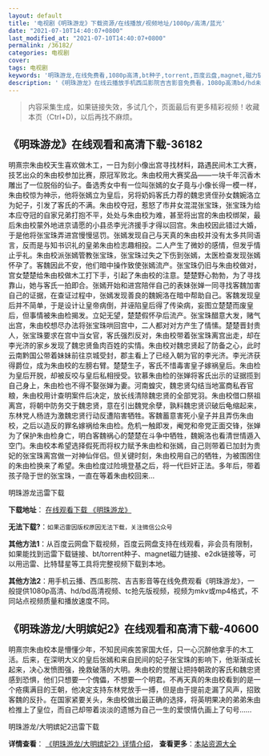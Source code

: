 ```yaml
---
layout: default
title: '电视剧《明珠游龙》下载资源/在线播放/视频地址/1080p/高清/蓝光'
date: "2021-07-10T14:40:07+0800"
last_modified_at: "2021-07-10T14:40:07+0800"
permalink: /36182/
categories: 电视剧
cover:
tags: 电视剧
keywords: '明珠游龙,在线免费看,1080p高清,bt种子,torrent,百度云盘,magnet,磁力链,迅雷下载资源'
description: '《明珠游龙》在线云播放手机西瓜影院吉吉影音免费看，1080p高清bd/hd未删减完整版和tc抢先枪版，mkv/mp4格式，附带bt/torrent种子、magnet/磁力链、百度云盘、网盘资源迅雷下载链接'
---
```


>内容采集生成，如果链接失效，多试几个，页面最后有更多精彩视频！收藏本页（Ctrl+D)，以后再找不麻烦。


## 《明珠游龙》在线观看和高清下载-36182

明熹宗朱由校天生喜欢做木工，一日为刻小像出宫寻找材料，路遇民间木工大赛，技艺出众的朱由校参加比赛，原冠军败北。朱由校用大赛奖品——一块千年沉香木雕出了一位脱俗的仙子。备选秀女中有一位叫张嫣的女子竟与小像长得一模一样，朱由校惊为神示，他将张嫣立为皇后，另将奶妈客氏力荐的魏忠贤侄孙女魏婉洛立为妃子，引发了客氏的不满。朱由校夺冠，惹怒了市井女混混张宝珠，张宝珠为给本应夺冠的自家兄弟打抱不平，处处与朱由校为难，甚至将出宫的朱由校绑架，最后朱由校蒙外地进京请愿的小县丞李光济援手才得以回宫。朱由校因此错过大婚，于是他将张宝珠弄进宫慢慢惩罚。张嫣发现自己与天真的朱由校并没有太多共同语言，反而是与知书识礼的皇弟朱由检志趣相投。二人产生了微妙的感情，但发乎情止乎礼。朱由校派张嫣管教张宝珠，张宝珠过失之下伤到张嫣，太医检查发现张嫣怀孕了。客魏因此不安，他们暗中操作致使张嫣流产。张宝珠仍旧与朱由校做对，宫女楚楚给朱由校做木工打下手，引起了朱由校的注意。楚楚野心勃勃，为了寻找靠山，她与客氏一拍即合。张嫣开始和进宫陪伴自己的表妹张婵一同寻找客魏加害自己的证据，在查证过程中，张嫣发现善良的魏婉洛在暗中帮助自己。客魏发现皇后并不简单，于是设计让皇帝病倒，并诬陷皇后得了传染病，妄图立楚楚而废皇后，但事情被朱由检揭发。立妃无望，楚楚假怀孕后流产。张宝珠醋意大发，赌气出宫，朱由校想尽办法将张宝珠哄回宫中，二人都对对方产生了情愫。楚楚晋封贵人，张宝珠要求在宫中当女官，客氏强烈反对，朱由校带着张宝珠离宫出走，却在李光济的家乡发现了魏忠贤鱼肉百姓的实情。朱由校对魏忠贤起了防备之心，此时云南黔国公带着妹妹前往京城受封，郡主看上了已经入朝为官的李光济。李光济获得爵位，成为朱由校的左膀右臂。楚楚生子，客氏不惜毒害皇子嫁祸皇后。朱由检为皇后开脱，却被反咬与皇后私相授受。钦慕朱由检的张婵将客氏出示的证据揽到自己身上，朱由检也不得不娶张婵为妻。河南蝗灾，魏忠贤勾结当地富商私吞官粮，朱由校用计查明案件后决定，放长线清除魏忠贤的全部党羽。朱由校借口祭祖离宫，将朝中防务交于魏忠贤，意在引出魏党余孽，孰料魏忠贤识破后龟缩起来，东林党人杨涟为激魏忠贤行动反遭陷害牺牲。客魏蓄意害死小皇子并且弄伤朱由校，之后以造反的罪名嫁祸给朱由检。危机一触即发，阉党和帝党正面交锋，张婵为了保护朱由检身亡，明白客魏祸心的楚楚在斗争中牺牲，魏婉洛也看清世情遁入空门。朱由校本希望选择假死而将权力赋予朱由检和张嫣，自己则带着已加封为贵妃的张宝珠离宫做一对神仙伴侣。但关键时刻，朱由校用自己的牺牲，为被围困住的朱由检换来了希望。朱由检度过险境登基之后，将一代巨奸正法。多年后，带着孩子隐于世的张宝珠，一直在等着朱由校回来…


明珠游龙迅雷下载

**下载地址**： [在线观看下载 《明珠游龙》](https://www.993dy.com//vod-detail-id-35556.html) 


**无法下载?**：`如果迅雷因版权原因无法下载，关注微信公众号 `

**其他方法1**：从百度云网盘下载视频，百度云网盘支持在线观看，非会员有限制，如果能找到迅雷下载链接、bt/torrent种子、magnet磁力链接、e2dk链接等，可以用迅雷、比特彗星等工具将完整视频下载到本地。

**其他方法2**：用手机云播、西瓜影院、吉吉影音等在线免费观看《明珠游龙》，一般提供1080p高清、hd/bd高清视频、tc抢先版视频，视频为mkv或mp4格式，不同站点视频质量和播放速度不同。


## 《明珠游龙/大明嫔妃2》在线观看和高清下载-40600

明熹宗朱由校本是懵懂少年，不知民间疾苦家国大任，只一心沉醉他拿手的木工活。后来，在深明大义的皇后张嫣和来自民间的妃子张宝珠的影响下，他渐渐成长起来，决心发愤图强，挽救破落的大明。朱由校的觉醒让把持朝政的客氏和魏忠贤感到恐惧，他们只想要一个傀儡，不想要一个明君。不再天真的朱由校看到的是一个疮痍满目的王朝，他决定支持东林党放手一搏，但是由于提前走漏了风声，招致客魏的反扑。在国家紧要关头，朱由校做出最正确的选择，将英明果决的弟弟朱由检推上了皇位，而自己却带着淡淡的遗憾为自己一生的爱恨情仇画上了句号&hellip;…


明珠游龙/大明嫔妃2迅雷下载

**详情查看**： [《明珠游龙/大明嫔妃2》详情介绍](/movie/40600/)， **查看更多**：[本站资源大全](/movie/t/all/)


